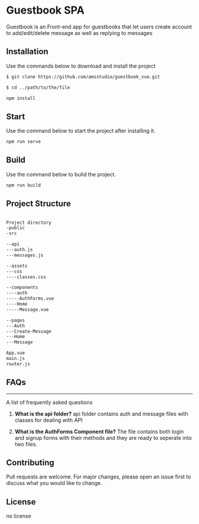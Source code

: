 # Guestbook SPA

Guestbook is an Front-end app for guestbooks that let users create account to add/edit/delete message as well as replying to messages

## Installation

Use the commands below to download and install the project

```bash
$ git clone https://github.com/amsstudio/guestbook_vue.git

$ cd ../path/to/the/file

npm install
```


## Start

Use the command below to start the project after installing it.

```bash
npm run serve
```


## Build

Use the command below to bulid the project.

```bash
npm run build
```


## Project Structure

```bash

Project directory
-public
-src

--api
---auth.js
---messages.js

--assets
---css
----classes.css

--components
----auth
-----AuthForms.vue
----Home
-----Message.vue

--pages
---Auth
---Create-Message
---Home
---Message

App.vue
main.js
router.js
```


## FAQs
***
A list of frequently asked questions

1. **What is the api folder?**
api folder contains auth and message files with classes for dealing with API

2. **What is the AuthForms Component file?**
The file contains both login and signup forms with their methods and they are ready to seperate into two files.





## Contributing
Pull requests are welcome. For major changes, please open an issue first to discuss what you would like to change.



## License
no license

